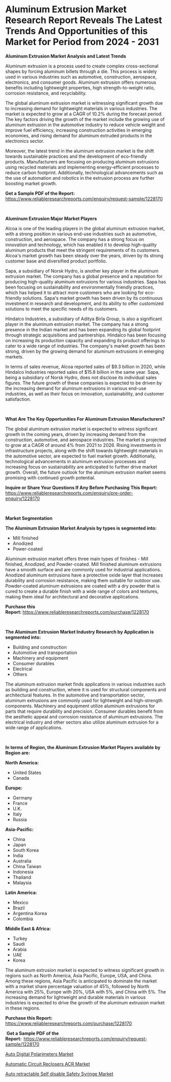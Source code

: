 <p><h1>Aluminum Extrusion Market Research Report Reveals The Latest Trends And Opportunities of this Market for Period from 2024 - 2031</h1></p><p><strong>Aluminum Extrusion Market Analysis and Latest Trends</strong></p>
<p><p>Aluminum extrusion is a process used to create complex cross-sectional shapes by forcing aluminum billets through a die. This process is widely used in various industries such as automotive, construction, aerospace, electronics, and consumer goods. Aluminum extrusion offers numerous benefits including lightweight properties, high strength-to-weight ratio, corrosion resistance, and recyclability.</p><p>The global aluminum extrusion market is witnessing significant growth due to increasing demand for lightweight materials in various industries. The market is expected to grow at a CAGR of 10.2% during the forecast period. The key factors driving the growth of the market include the growing use of aluminum extrusion in the automotive industry to reduce vehicle weight and improve fuel efficiency, increasing construction activities in emerging economies, and rising demand for aluminum extruded products in the electronics sector.</p><p>Moreover, the latest trend in the aluminum extrusion market is the shift towards sustainable practices and the development of eco-friendly products. Manufacturers are focusing on producing aluminum extrusions using recycled materials and implementing energy-efficient processes to reduce carbon footprint. Additionally, technological advancements such as the use of automation and robotics in the extrusion process are further boosting market growth.</p></p>
<p><strong>Get a Sample PDF of the Report:&nbsp;</strong> <a href="https://www.reliableresearchreports.com/enquiry/request-sample/1228170">https://www.reliableresearchreports.com/enquiry/request-sample/1228170</a></p>
<p>&nbsp;</p>
<p><strong>Aluminum Extrusion Major Market Players</strong></p>
<p><p>Alcoa is one of the leading players in the global aluminum extrusion market, with a strong position in various end-use industries such as automotive, construction, and aerospace. The company has a strong focus on innovation and technology, which has enabled it to develop high-quality aluminum products that meet the stringent requirements of its customers. Alcoa's market growth has been steady over the years, driven by its strong customer base and diversified product portfolio.</p><p>Sapa, a subsidiary of Norsk Hydro, is another key player in the aluminum extrusion market. The company has a global presence and a reputation for producing high-quality aluminum extrusions for various industries. Sapa has been focusing on sustainability and environmentally friendly practices, which has helped it to attract more customers who are looking for eco-friendly solutions. Sapa's market growth has been driven by its continuous investment in research and development, and its ability to offer customized solutions to meet the specific needs of its customers.</p><p>Hindalco Industries, a subsidiary of Aditya Birla Group, is also a significant player in the aluminum extrusion market. The company has a strong presence in the Indian market and has been expanding its global footprint through strategic acquisitions and partnerships. Hindalco has been focusing on increasing its production capacity and expanding its product offerings to cater to a wide range of industries. The company's market growth has been strong, driven by the growing demand for aluminum extrusions in emerging markets.</p><p>In terms of sales revenue, Alcoa reported sales of $9.3 billion in 2020, while Hindalco Industries reported sales of $15.8 billion in the same year. Sapa, being a subsidiary of Norsk Hydro, does not disclose its individual sales figures. The future growth of these companies is expected to be driven by the increasing demand for aluminum extrusions in various end-use industries, as well as their focus on innovation, sustainability, and customer satisfaction.</p></p>
<p>&nbsp;</p>
<p><strong>What Are The Key Opportunities For Aluminum Extrusion Manufacturers?</strong></p>
<p><p>The global aluminum extrusion market is expected to witness significant growth in the coming years, driven by increasing demand from the construction, automotive, and aerospace industries. The market is projected to grow at a CAGR of around 4% from 2021 to 2026. Rising investments in infrastructure projects, along with the shift towards lightweight materials in the automotive sector, are expected to fuel market growth. Additionally, technological advancements in aluminum extrusion processes and increasing focus on sustainability are anticipated to further drive market growth. Overall, the future outlook for the aluminum extrusion market seems promising with continued growth potential.</p></p>
<p><strong>Inquire or Share Your Questions If Any Before Purchasing This Report:</strong> <a href="https://www.reliableresearchreports.com/enquiry/pre-order-enquiry/1228170">https://www.reliableresearchreports.com/enquiry/pre-order-enquiry/1228170</a></p>
<p>&nbsp;</p>
<p><strong>Market Segmentation</strong></p>
<p><strong>The Aluminum Extrusion Market Analysis by types is segmented into:</strong></p>
<p><ul><li>Mill finished</li><li>Anodized</li><li>Power-coated</li></ul></p>
<p><p>Aluminum extrusion market offers three main types of finishes - Mill finished, Anodized, and Powder-coated. Mill finished aluminum extrusions have a smooth surface and are commonly used for industrial applications. Anodized aluminum extrusions have a protective oxide layer that increases durability and corrosion resistance, making them suitable for outdoor use. Powder-coated aluminum extrusions are coated with a dry powder that is cured to create a durable finish with a wide range of colors and textures, making them ideal for architectural and decorative applications.</p></p>
<p><strong>Purchase this Report:&nbsp;</strong><a href="https://www.reliableresearchreports.com/purchase/1228170">https://www.reliableresearchreports.com/purchase/1228170</a></p>
<p>&nbsp;</p>
<p><strong>The Aluminum Extrusion Market Industry Research by Application is segmented into:</strong></p>
<p><ul><li>Building and construction</li><li>Automotive and transportation</li><li>Machinery and equipment</li><li>Consumer durables</li><li>Electrical</li><li>Others</li></ul></p>
<p><p>The aluminum extrusion market finds applications in various industries such as building and construction, where it is used for structural components and architectural features. In the automotive and transportation sector, aluminum extrusions are commonly used for lightweight and high-strength components. Machinery and equipment utilize aluminum extrusions for parts that require durability and precision. Consumer durables benefit from the aesthetic appeal and corrosion resistance of aluminum extrusions. The electrical industry and other sectors also utilize aluminum extrusion for a wide range of applications.</p></p>
<p>&nbsp;</p>
<p><strong>In terms of Region, the Aluminum Extrusion Market Players available by Region are:</strong></p>
<p>
    <p> <strong> North America: </strong>
        <ul>
            <li>United States</li>
            <li>Canada</li>
        </ul>
        </p> 
    <p> <strong> Europe: </strong>
        <ul>
            <li>Germany</li>
            <li>France</li>
            <li>U.K.</li>
            <li>Italy</li>
            <li>Russia</li>
        </ul>
        </p> 
    <p> <strong> Asia-Pacific: </strong>
        <ul>
            <li>China</li>
            <li>Japan</li>
            <li>South Korea</li>
            <li>India</li>
            <li>Australia</li>
            <li>China Taiwan</li>
            <li>Indonesia</li>
            <li>Thailand</li>
            <li>Malaysia</li>
        </ul>
        </p> 
    <p> <strong> Latin America: </strong>
        <ul>
            <li>Mexico</li>
            <li>Brazil</li>
            <li>Argentina Korea</li>
            <li>Colombia</li>
        </ul>
        </p> 
    <p> <strong> Middle East & Africa: </strong>
        <ul>
            <li>Turkey</li>
            <li>Saudi</li>
            <li>Arabia</li>
            <li>UAE</li>
            <li>Korea</li>
        </ul>
    </p>
    </p>
<p><p>The aluminum extrusion market is expected to witness significant growth in regions such as North America, Asia Pacific, Europe, USA, and China. Among these regions, Asia Pacific is anticipated to dominate the market with a market share percentage valuation of 45%, followed by North America with 25%, Europe with 20%, USA with 5%, and China with 5%. The increasing demand for lightweight and durable materials in various industries is expected to drive the growth of the aluminum extrusion market in these regions.</p></p>
<p><strong>Purchase this Report: </strong><a href="https://www.reliableresearchreports.com/purchase/1228170">https://www.reliableresearchreports.com/purchase/1228170</a></p>
<p>&nbsp;<strong>Get a Sample PDF of the Report:&nbsp;&nbsp;</strong><a href="https://www.reliableresearchreports.com/enquiry/request-sample/1228170">https://www.reliableresearchreports.com/enquiry/request-sample/1228170</a></p>
<p><strong></strong></p>
<p><p><a href="https://view.publitas.com/reportprime-1/auto-digital-polarimeters-market-research-report-the-key-to-successful-business-strategy-forecasted-for-period-from-2023-2030/">Auto Digital Polarimeters Market</a></p><p><a href="https://view.publitas.com/reportprime-1/automatic-circuit-reclosers-acr-market-size-reflecting-a-forecast-till-2030-market-by-type-by-application-and-by-geography/">Automatic Circuit Reclosers ACR Market</a></p><p><a href="https://view.publitas.com/reportprime-1/auto-retractable-self-disable-safety-syringe-market-size-growth-outlook-from-2023-to-2030-projecting-at-markets-trends-analysis-by-application-regional-outlook-and-revenue/">Auto retractable Self disable Safety Syringe Market</a></p></p>